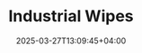 ---
type: product
layout: product
date: 2025-03-27T13:09:45+04:00
sitemap:
  priority: 1
  changefreq: "weekly"

# SEO metadata
seoTitleSuffix: "Heavy-Duty Shop Towels Near Me"
seoDescription: >-
  Get Industrial Wipes in Oklahoma—1050 heavy-duty wipes per roll for auto shops and dealerships. Durable, lint-free, and solvent-resistant. Fast shipping and cost-saving bulk orders for mechanics and service centers.

# Page content
title: "**Industrial Wipes**"
titlePrefix: "Oklahoma’s Top Choice for"
description: >-
  Industrial Wipes: 1050 tough wipes per roll for Oklahoma mechanics and dealerships. Tackle grease and oil with lint-free, durable cloths. Fast shipping and bulk pricing save shops money.

# price section
priceSection:
  title: "Unbeatable price"

# benefitsContent
benefitsImages:
  - image: "/images/wipes/product-main.jpg"
    alt: "Heavy-duty Industrial Wipes for Oklahoma auto shops"

# benefitsContent
benefitsBlocks:
  - title: "Oklahoma Mechanic Supplies"
    text: >-
      Perfect for Oklahoma auto shops, these wipes handle oil and grease with ease. Built for dealerships and service centers statewide.
  - title: "Heavy-Duty Strength"
    text: >-
      Tough and absorbent wipes stand up to grime and spills. Ideal for heavy-use tasks in garages and repair shops.
  - title: "Fast Shipping in Oklahoma"
    text: >-
      Quick delivery to Oklahoma ensures your shop stays stocked with premium wipes. No delays, just reliable supply.
  - title: "Cost-Saving Bulk Orders"
    text: >-
      Affordable pricing on bulk Industrial Wipes keeps Oklahoma shops running smoothly without breaking the budget.
  - title: "Low-Lint Cleaning"
    text: >-
      Lint-free wipes leave no residue on tools or surfaces. Great for precision work in service bays and body shops.
  - title: "Solvent-Compatible"
    text: >-
      Use with most shop solvents for versatile cleaning. Perfect for mechanics tackling tough jobs every day.
  - title: "Oklahoma Dealership Ready"
    text: >-
      Engineered for Oklahoma dealerships, these wipes meet high standards for maintenance and cleaning tasks.
  - title: "Easy Dispensing"
    text: >-
      Fits Tork dispensers for fast, one-handed use. Cuts waste and boosts efficiency in busy workshops.
  - title: "Eco-Friendly Option"
    text: >-
      Durable wipes reduce waste with fewer replacements. A smart choice for sustainable shop practices.

# gallery section
gallery:
  id: "product-gallery"
  items:
    - image: "images/wipes/gallery-4.jpg"
      alt: "Industrial Wipes cleaning greasy parts in Oklahoma shops"
    - image: "images/wipes/gallery-5.jpg"
      alt: "Heavy-duty Industrial Wipes in Tork dispenser for mechanics"
    - image: "images/wipes/gallery-6.jpg"
      alt: "Industrial Wipes absorbing fluids in auto repair shops"

# testimonials section
testimonials:
  title: "# Customer reviews"
  items:
    - name: "Tommy"
      text: >-
        These wipes are a game-changer for my Oklahoma shop. They soak up oil fast and don’t tear. A roll lasts weeks, and the price is right.
    - name: "Lisa"
      text: >-
        Best wipes I’ve used in my dealership. Tough enough for grease, soft for glass. Fast shipping to Oklahoma keeps us stocked.
    - name: "Randy"
      text: >-
        Grabbed these for my garage. They handle everything—tools, spills, you name it. No lint, no mess. Solid deal for the money.
    - name: "Carrie"
      text: >-
        These wipes are perfect for my service bay. Strong and absorbent, plus they work with solvents. Great find for Oklahoma mechanics.
    - name: "Jake"
      text: >-
        Been using these in my shop for months. They’re durable and don’t shred. Bulk pricing saves me cash every order.
    - name: "Shelly"
      text: >-
        Love these for quick cleanups. They hold up wet and dry, and shipping to Oklahoma is super fast. Can’t ask for more.
    - name: "Mike"
      text: >-
        Tough wipes that don’t quit. I use fewer per job, and they fit my dispenser perfect. Best supply I’ve bought lately.
    - name: "Tina"
      text: >-
        These wipes are a must for my Oklahoma crew. Clean tools and surfaces easy, no residue. Price is unbeatable too.
    - name: "Bobby"
      text: >-
        Switched to these for my shop. They’re thick, soak up grime fast, and don’t fall apart. Awesome for heavy-duty work.

# FAQ section
faq:
  titleColored: "F.A.Q."
  questions:
    - question: "How tough are these wipes for shop use?"
      answer: >-
        Industrial Wipes are built for tough jobs. They stay strong wet or dry, perfect for cleaning greasy tools in Oklahoma shops.
    - question: "Do they work with solvents?"
      answer: >-
        Yes, they handle most solvents like degreasers and brake cleaners. Great for versatile cleaning in auto repair shops.
    - question: "How many wipes per roll?"
      answer: >-
        Each roll has 1050 wipes, ideal for high-volume Oklahoma shops. Keeps you supplied for days of heavy use.
    - question: "Are they safe for glass?"
      answer: >-
        Yup, low-lint design makes them safe for windshields and delicate surfaces. No scratches or residue left behind.
    - question: "What dispensers fit these?"
      answer: >-
        They fit Tork floor dispensers, common in Oklahoma garages. Easy tear-off saves time and cuts waste.
    - question: "How fast is shipping to Oklahoma?"
      answer: >-
        Fast delivery to Oklahoma keeps your shop stocked. Order bulk and save with quick, reliable service.
    - question: "Can I use them on heavy oil spills?"
      answer: >-
        Absolutely, they’re super absorbent for oil and grime. Perfect for mechanics tackling big messes daily.
    - question: "Are they cost-effective?"
      answer: >-
        Yep, bulk pricing saves money for Oklahoma shops. Fewer replacements mean lower costs over time.
---